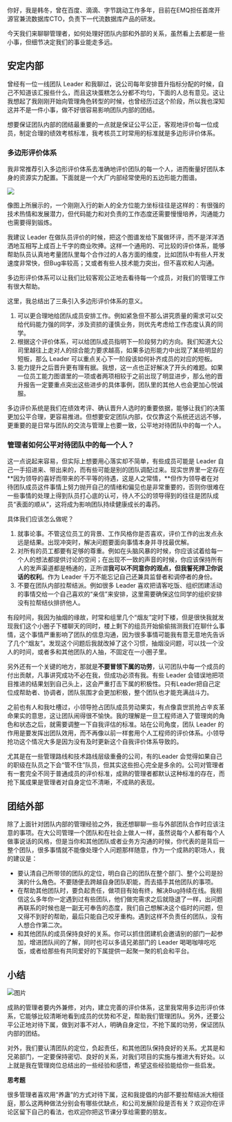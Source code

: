 你好，我是韩冬，曾在百度、滴滴、字节跳动工作多年，目前在EMQ担任首席开源官兼流数据库CTO，负责下一代流数据库产品的研发。

今天我们来聊聊管理者，如何处理好团队内部和外部的关系，虽然看上去都是一些小事，但细节决定我们的事业能走多远。

## 安定内部

曾经有一位一线团队 Leader 和我聊过，说公司每年安排晋升指标分配的时候，自己不知道该汇报些什么，而且这块蛋糕怎么分都不均匀，下面的人总有意见。这让我想起了我刚刚开始向管理角色转型的时候，也曾经历过这个阶段，所以我也深知这并不是一件小事，做不好很容易影响团队内部的团结。

想要保证团队内部的团结最重要的一点就是保证公平公正，客观地评价每一位成员，制定合理的绩效考核标准，我考核员工时常用的标准就是多边形评价体系。

### 多边形评价体系

我非常推荐引入多边形评价体系去准确地评价团队的每一个人，进而衡量好团队本身的资源实力配置。下面就是一个大厂内部经常使用的五边形能力图谱。

![](https://static001.geekbang.org/resource/image/ae/37/ae597d8ba8bfdaf9970b29b1b4efa137.jpg?wh=906x606)

像图上所展示的，一个刚刚入行的新人的全方位能力坐标往往是这样的：有很强的技术热情和发展潜力，但代码能力和对负责的工作态度还需要慢慢培养，沟通能力也需要得到锻炼。

我建议 Leader 在做队员评价的时候，把这个图谱发给下属做环评，而不是洋洋洒洒地互相写上成百上千字的商业吹捧。这样一个通用的、可比较的评价体系，能够帮助队员认真地考量团队里每个合作过的人各方面的维度，比如团队中有些人开发速度非常快，但Bug率较高；又或者有些人技术能力突出，但不喜欢和人沟通。

多边形评价体系可以让我们比较客观公正地去看待每一个成员，对我们的管理工作有很大帮助。

这里，我总结出了三条引入多边形评价体系的意义。

1. 可以更合理地给团队成员安排工作。例如紧急但不那么讲究质量的需求可以交给代码能力强的同学，涉及资损的谨慎业务，则优先考虑给工作态度认真的同学。
2. 根据这个评价体系，可以给团队成员指明下一阶段努力的方向。我们知道大公司里越往上走对人的综合能力要求越高，如果多边形能力中出现了某些明显的短板，那么 Leader 可以重点关心下一阶段该如何补齐成员的对应的短板。
3. 能力提升之后晋升更有理有据。我想，这一点也正好解决了开头的难题。如果一位员工能力图谱里的一项或者两项相较于之前出现了明显进步，那么他的晋升报告一定要重点突出这些进步的具体事例，团队里的其他人也会更加心悦诚服。

多边评价系统是我们在绩效考评、确认晋升人选时的重要依据，能够让我们的决策更加公平合理，更容易推进。但想要安定团队内部，仅仅靠这个系统还远远不够，更重要的是日常与团队的交流与管理上也要一致，公平地对待团队中的每一个人。

### 管理者如何公平对待团队中的每一个人？

这一点说起来容易，但实际上想要用心落实却不简单，有些成员可能是 Leader 自己一手招进来、带出来的，而有些可能是别的团队调配过来。现实世界里一定存在**因为领导的喜好而带来的不平等的待遇，这是人之常情，**但作为领导者在对待团队成员这件事情上努力抛开自己的情绪和偏⻅也是非常重要的，否则你很难在一些事情的处理上得到队员打心底的认可，待人不公的领导得到的往往是团队成员“表面的顺从”，这将成为影响团队持续健康成⻓的毒药。

具体我们应该怎么做呢？

1. 就事论事。不管这位员工的背景、工作风格你是否喜欢，评价工作的出发点永远是结果。出现冲突时，解决问题要面向事情本身并寻找最优解。
2. 对所有的员工都要有足够的尊重。例如在头脑风暴的时候，你应该试着给每一个人的想法都提供讨论的空间；在出现不一致的声音的时候，你应该保持所有人的发声渠道都是畅通的，正所谓**我可以不同意你的观点，但我誓死捍卫你说话的权利**。作为 Leader 千万不能忘记自己还兼具监督者和调停者的身份。
3. 不要在团队内部拉帮结派。例如很多 Leader 喜欢把请客吃饭、组织团建活动的事情交给一个自己喜欢的“亲信”来安排，这里需要确保这位同学的组织安排没有拉帮结伙排挤他人。

有段时间，我因为抽烟的缘故，时常和组里几个“烟友”定时下楼，但是很快我就发现我们这个小圈子下楼聊天的同时，楼上剩下的组员开始偷偷揣测我们在聊什么事情，这个事情严重影响了团队的信息沟通，因为很多事情可能我有意无意地先告诉了几个“烟友”。发现这个问题后我就改掉了这个习惯，抽烟没问题，可以找一个没人的时间，或者多和其他团队的人抽，不固定在一小圈子里。

另外还有一个关键的地方，那就是**不要冒领下属的功劳**，认可团队中每一个成员的付出贡献，凡事讲究成功不必在我，但成功必须有我。有些 Leader 会错误地把项目推进的结果划到自己头上，这会严重打击下属的积极性。只有Leader把自己定位成帮助者、协调者，团队氛围才会更加积极，整个团队也才能充满战斗力。

之前也有人和我吐槽过，小领导抢占团队成员劳动果实，有点像袁世凯抢占辛亥革命果实的意思，这让团队闹得很不愉快。我的理解是一旦工程师进入了管理岗的角色和状态之后，就需要调整一下自我评估的标准。站在公司角度，团队 Leader 的作用是要发挥出团队效用，而不再像以前一样套用个人工程师的评价体系。小领导抢功这个情况大多是因为没有及时更新这个自我评价体系导致的。

尤其是在一些管理路线和技术路线层级重叠的公司，有的Leader 会觉得如果自己的职级在队员之下会“管不住”队员，但其实这些担心完全是多余的。公司对管理者有一套完全不同于普通成员的评价标准，成熟的管理者都默认这种标准的存在，而抢下属成果是管理者对自身定位不清晰，不成熟的表现。

## 团结外部

除了上面针对团队内部的管理经验之外，我还想聊聊一些与外部团队合作时应该注意的事项。在大公司管理一个团队和在社会上做人一样，虽然说每个人都有每个人做事说话的风格，但是当你和其他团队或者业务方沟通的时候，你代表的是背后一整个团队，很多事情就不能像处理个人问题那样随意，作为一个成熟的职场人，我的建议是：

- 要认清自己所带领的团队的定位，明白自己的团队在整个部⻔、整个公司是扮演的什么⻆色。不要随便去跨越自身团队职能，而去插手其他团队的事项。
- 在帮助其他团队时，要负起责任，做项目有始有终，解决Bug持续在线。我相信这么多年你一定遇到过有些团队，他们做完需求之后就隐退了一样，出问题再联系的时候也是一副无可奉告的态度，我们自己想解决这个临时的问题，但又得不到好的帮助，最后只能自己咬牙重构。遇到这样不负责任的团队，没有人想合作第二次。
- 和其他团队的成员保持良好的关系。你可以抓住团建机会邀请别的部门一起参加，增进团队间的了解，同时也可以多请兄弟部门的 Leader 喝喝咖啡吃吃饭，或者给那些有共同爱好的下属提供一起聚一聚的机会和平台。

## 小结

![图片](https://static001.geekbang.org/resource/image/22/46/2267e36e2e022e65c890672681ee3746.jpg?wh=1920x1156)

成熟的管理者要内外兼修，对内，建立完善的评价体系，这里我常用多边形评价体系，它能够比较清晰地看到成员的优势和不足，帮助我们管理团队。另外，还要公平公正地对待下属，做到对事不对人，明确自身定位，不抢下属的功劳，保证团队内部的团结。

对外，我们要认清团队的定位，负起责任，和其他团队保持良好的关系。尤其是和兄弟部门，一定要保持密切、良好的关系，对我们项目的实施与推进大有好处。以上就是我在管理岗位总结出的一些经验和感悟，希望这些经验能给你一些启发。

**思考题**

很多管理者喜欢用“养蛊”的方式对待下属，这和我提倡的内部不要拉帮结派大相径庭，那么这两种做法分别会有哪些优缺点，和公司发展阶段是否有关？欢迎你在评论区留下自己的看法，也欢迎你把这节课分享给需要的朋友。